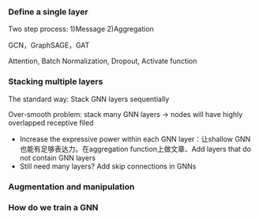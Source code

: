### Define a single layer

Two step process: 1)Message 2)Aggregation

GCN，GraphSAGE，GAT

Attention, Batch Normalization,  Dropout, Activate function

### Stacking multiple layers

The standard way: Stack GNN layers sequentially

Over-smooth problem: stack many GNN layers -> nodes will have highly overlapped receptive filed

- Increase the expressive power within each GNN layer：让shallow GNN也能有足够表达力。在aggregation function上做文章、Add layers that do not contain GNN layers
- Still need many layers? Add skip connections in GNNs

### Augmentation and manipulation

### How do we train a GNN